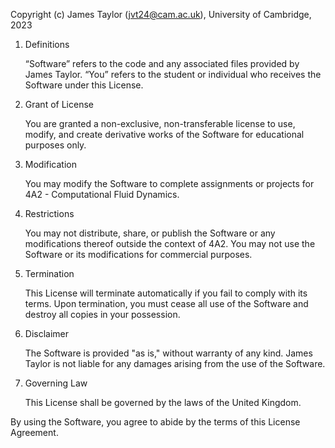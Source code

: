 Copyright (c) James Taylor (jvt24@cam.ac.uk), University of Cambridge, 2023

1. Definitions

    “Software” refers to the code and any associated files provided by James Taylor.
    “You” refers to the student or individual who receives the Software under this License.

2. Grant of License

    You are granted a non-exclusive, non-transferable license to use, modify, and create derivative works of the Software for educational purposes only.

3. Modification

    You may modify the Software to complete assignments or projects for 4A2 - Computational Fluid Dynamics.

4. Restrictions

    You may not distribute, share, or publish the Software or any modifications thereof outside the context of 4A2.
    You may not use the Software or its modifications for commercial purposes.

5. Termination

    This License will terminate automatically if you fail to comply with its terms. Upon termination, you must cease all use of the Software and destroy all copies in your possession.

6. Disclaimer

    The Software is provided "as is," without warranty of any kind. James Taylor is not liable for any damages arising from the use of the Software.

7. Governing Law

    This License shall be governed by the laws of the United Kingdom.

By using the Software, you agree to abide by the terms of this License Agreement.
